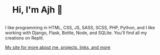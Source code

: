 <div id="user-content-toc">
  <ul>
    <summary><h1 style="display: inline-block;">Hi, I'm Ajh 👋</h1></summary>
  </ul>
</div>

I like programming in HTML, CSS, JS, SASS, SCSS, PHP, Python, and I like working with Django, Flask, Bottle, Node, and SQLite. You'll find all my creations on Replit.

[My site for more about me, projects, links, and more](https://ajh1.net/)
